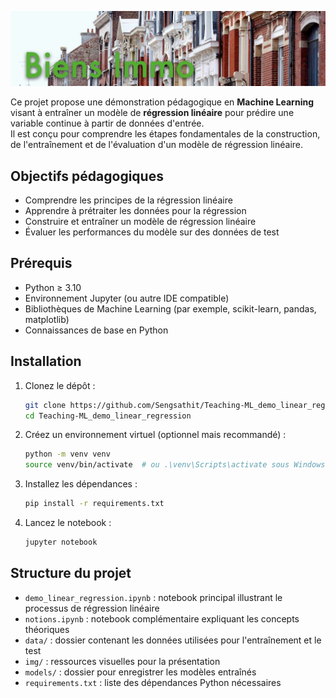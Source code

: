 ![Lille](img/lille.jpeg)

Ce projet propose une démonstration pédagogique en **Machine Learning** visant à entraîner un modèle de **régression linéaire** pour prédire une variable continue à partir de données d'entrée.  
Il est conçu pour comprendre les étapes fondamentales de la construction, de l'entraînement et de l'évaluation d'un modèle de régression linéaire.

## Objectifs pédagogiques

- Comprendre les principes de la régression linéaire  
- Apprendre à prétraiter les données pour la régression  
- Construire et entraîner un modèle de régression linéaire  
- Évaluer les performances du modèle sur des données de test  

## Prérequis

- Python ≥ 3.10  
- Environnement Jupyter (ou autre IDE compatible)  
- Bibliothèques de Machine Learning (par exemple, scikit-learn, pandas, matplotlib)  
- Connaissances de base en Python

## Installation

1. Clonez le dépôt :

   ```bash
   git clone https://github.com/Sengsathit/Teaching-ML_demo_linear_regression.git
   cd Teaching-ML_demo_linear_regression
   ```

2. Créez un environnement virtuel (optionnel mais recommandé) :

   ```bash
   python -m venv venv
   source venv/bin/activate  # ou .\venv\Scripts\activate sous Windows
   ```

3. Installez les dépendances :

   ```bash
   pip install -r requirements.txt
   ```

4. Lancez le notebook :

   ```bash
   jupyter notebook
   ```

## Structure du projet

- `demo_linear_regression.ipynb` : notebook principal illustrant le processus de régression linéaire  
- `notions.ipynb` : notebook complémentaire expliquant les concepts théoriques  
- `data/` : dossier contenant les données utilisées pour l'entraînement et le test  
- `img/` : ressources visuelles pour la présentation  
- `models/` : dossier pour enregistrer les modèles entraînés  
- `requirements.txt` : liste des dépendances Python nécessaires  